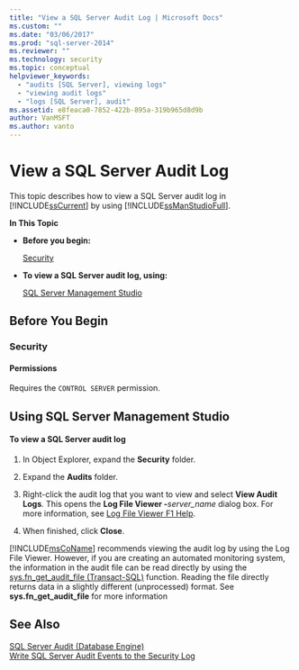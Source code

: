 ```yaml
---
title: "View a SQL Server Audit Log | Microsoft Docs"
ms.custom: ""
ms.date: "03/06/2017"
ms.prod: "sql-server-2014"
ms.reviewer: ""
ms.technology: security
ms.topic: conceptual
helpviewer_keywords: 
  - "audits [SQL Server], viewing logs"
  - "viewing audit logs"
  - "logs [SQL Server], audit"
ms.assetid: e8feaca0-7852-422b-895a-319b965d8d9b
author: VanMSFT
ms.author: vanto
---
```

# View a SQL Server Audit Log
  This topic describes how to view a SQL Server audit log in [!INCLUDE[ssCurrent](../../../includes/sscurrent-md.md)] by using [!INCLUDE[ssManStudioFull](../../../includes/ssmanstudiofull-md.md)].  
  
 **In This Topic**  
  
-   **Before you begin:**  
  
     [Security](#Security)  
  
-   **To view a SQL Server audit log, using:**  
  
     [SQL Server Management Studio](#SSMSProcedure)  
  
##  <a name="BeforeYouBegin"></a> Before You Begin  
  
###  <a name="Security"></a> Security  
  
####  <a name="Permissions"></a> Permissions  
 Requires the `CONTROL SERVER` permission.  
  
##  <a name="SSMSProcedure"></a> Using SQL Server Management Studio  
  
#### To view a SQL Server audit log  
  
1.  In Object Explorer, expand the **Security** folder.  
  
2.  Expand the **Audits** folder.  
  
3.  Right-click the audit log that you want to view and select **View Audit Logs**. This opens the **Log File Viewer -**_server_name_ dialog box. For more information, see [Log File Viewer F1 Help](../../logs/log-file-viewer-f1-help.md).  
  
4.  When finished, click **Close**.  
  
 [!INCLUDE[msCoName](../../../includes/msconame-md.md)] recommends viewing the audit log by using the Log File Viewer. However, if you are creating an automated monitoring system, the information in the audit file can be read directly by using the [sys.fn_get_audit_file &#40;Transact-SQL&#41;](/sql/relational-databases/system-functions/sys-fn-get-audit-file-transact-sql) function. Reading the file directly returns data in a slightly different (unprocessed) format. See **sys.fn_get_audit_file** for more information  
  
## See Also  
 [SQL Server Audit &#40;Database Engine&#41;](sql-server-audit-database-engine.md)   
 [Write SQL Server Audit Events to the Security Log](write-sql-server-audit-events-to-the-security-log.md)  
  
  
